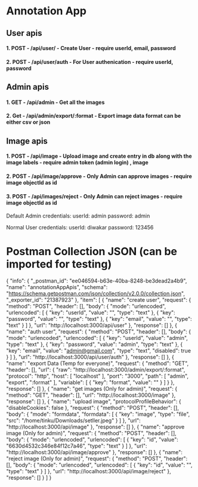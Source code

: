 # Annotation App

## User apis
#### 1. POST  - /api/user/ - Create User - require userId, email, password
#### 2. POST  - /api/user/auth - For User authenication - require userId, password
 
## Admin apis
#### 1. GET - /api/admin - Get all the images
#### 2. Get - /api/admin/export/:format - Export image data format can be either csv or json

## Image apis
#### 1. POST - /api/image - Upload image and create entry in db along with the image labels - require admin token (admin login) , image
#### 2. POST - /api/image/approve - Only Admin can approve images - require image objectId as id
#### 3. POST - /api/images/reject - Only Admin can reject images - require image objectId as id

Default Admin credentials: 
userId: admin
password: admin

Normal User credentials:
userId: diwakar
password: 123456



# Postman Collection JSON (can be imported for testing)
{
	"info": {
		"_postman_id": "ee046594-b63e-40ba-8248-be3dead2a4b9",
		"name": "annotationAppApis",
		"schema": "https://schema.getpostman.com/json/collection/v2.0.0/collection.json",
		"_exporter_id": "21387923"
	},
	"item": [
		{
			"name": "create user",
			"request": {
				"method": "POST",
				"header": [],
				"body": {
					"mode": "urlencoded",
					"urlencoded": [
						{
							"key": "userId",
							"value": "",
							"type": "text"
						},
						{
							"key": "password",
							"value": "",
							"type": "text"
						},
						{
							"key": "email",
							"value": "",
							"type": "text"
						}
					]
				},
				"url": "http://localhost:3000/api/user"
			},
			"response": []
		},
		{
			"name": "auth user",
			"request": {
				"method": "POST",
				"header": [],
				"body": {
					"mode": "urlencoded",
					"urlencoded": [
						{
							"key": "userId",
							"value": "admin",
							"type": "text"
						},
						{
							"key": "password",
							"value": "admin",
							"type": "text"
						},
						{
							"key": "email",
							"value": "admin@gmail.com",
							"type": "text",
							"disabled": true
						}
					]
				},
				"url": "http://localhost:3000/api/user/auth"
			},
			"response": []
		},
		{
			"name": "export Data (Temp for everyone)",
			"request": {
				"method": "GET",
				"header": [],
				"url": {
					"raw": "http://localhost:3000/admin/export/:format",
					"protocol": "http",
					"host": [
						"localhost"
					],
					"port": "3000",
					"path": [
						"admin",
						"export",
						":format"
					],
					"variable": [
						{
							"key": "format",
							"value": ""
						}
					]
				}
			},
			"response": []
		},
		{
			"name": "get images (Only for admin)",
			"request": {
				"method": "GET",
				"header": [],
				"url": "http://localhost:3000/image"
			},
			"response": []
		},
		{
			"name": "upload image",
			"protocolProfileBehavior": {
				"disableCookies": false
			},
			"request": {
				"method": "POST",
				"header": [],
				"body": {
					"mode": "formdata",
					"formdata": [
						{
							"key": "image",
							"type": "file",
							"src": "/home/tinku/Downloads/setller.jpeg"
						}
					]
				},
				"url": "http://localhost:3000/api/image"
			},
			"response": []
		},
		{
			"name": "approve image (Only for admin)",
			"request": {
				"method": "POST",
				"header": [],
				"body": {
					"mode": "urlencoded",
					"urlencoded": [
						{
							"key": "id",
							"value": "6630d4532c346e84f12c7a46",
							"type": "text"
						}
					]
				},
				"url": "http://localhost:3000/api/image/approve"
			},
			"response": []
		},
		{
			"name": "reject image (Only for admin)",
			"request": {
				"method": "POST",
				"header": [],
				"body": {
					"mode": "urlencoded",
					"urlencoded": [
						{
							"key": "id",
							"value": "",
							"type": "text"
						}
					]
				},
				"url": "http://localhost:3000/api/image/reject"
			},
			"response": []
		}
	]
}